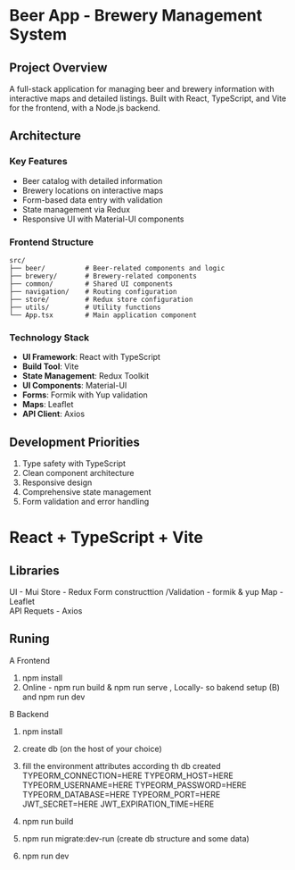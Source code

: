 # Beer App - Brewery Management System

## Project Overview

A full-stack application for managing beer and brewery information with interactive maps and detailed listings. Built with React, TypeScript, and Vite for the frontend, with a Node.js backend.

## Architecture

### Key Features

- Beer catalog with detailed information
- Brewery locations on interactive maps
- Form-based data entry with validation
- State management via Redux
- Responsive UI with Material-UI components

### Frontend Structure

```
src/
├── beer/          # Beer-related components and logic
├── brewery/       # Brewery-related components
├── common/        # Shared UI components
├── navigation/    # Routing configuration
├── store/         # Redux store configuration
├── utils/         # Utility functions
└── App.tsx        # Main application component
```

### Technology Stack

- **UI Framework**: React with TypeScript
- **Build Tool**: Vite
- **State Management**: Redux Toolkit
- **UI Components**: Material-UI
- **Forms**: Formik with Yup validation
- **Maps**: Leaflet
- **API Client**: Axios

## Development Priorities

1. Type safety with TypeScript
2. Clean component architecture
3. Responsive design
4. Comprehensive state management
5. Form validation and error handling

# React + TypeScript + Vite

## Libraries

UI - Mui
Store - Redux
Form constructtion /Validation - formik & yup
Map - Leaflet  
API Requets - Axios

## Runing

A Frontend

1. npm install
2. Online - npm run build & npm run serve , Locally- so bakend setup (B) and npm run dev

B Backend

1. npm install
1. create db (on the host of your choice)
1. fill the environment attributes according th db created
   TYPEORM_CONNECTION=HERE
   TYPEORM_HOST=HERE
   TYPEORM_USERNAME=HERE
   TYPEORM_PASSWORD=HERE
   TYPEORM_DATABASE=HERE
   TYPEORM_PORT=HERE
   JWT_SECRET=HERE
   JWT_EXPIRATION_TIME=HERE

1. npm run build
1. npm run migrate:dev-run (create db structure and some data)
1. npm run dev

